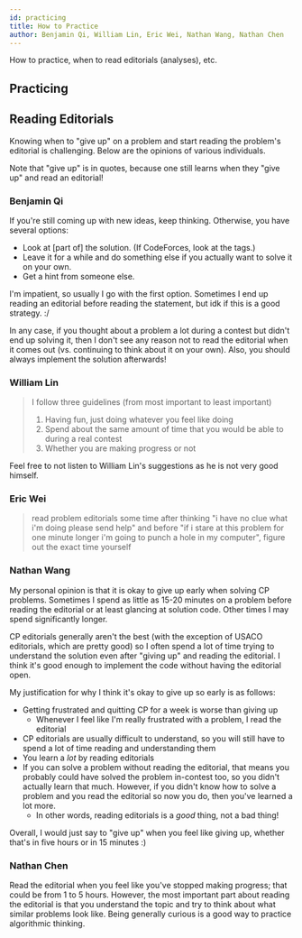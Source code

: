 ```yaml
---
id: practicing
title: How to Practice 
author: Benjamin Qi, William Lin, Eric Wei, Nathan Wang, Nathan Chen
---
```


How to practice, when to read editorials (analyses), etc.
<!-- END DESCRIPTION -->

## Practicing

## Reading Editorials

Knowing when to "give up" on a problem and start reading the problem's editorial
is challenging. Below are the opinions of various individuals.

Note that "give up" is in quotes, because one still learns when they "give up" and read an editorial!

### Benjamin Qi

If you're still coming up with new ideas, keep thinking. Otherwise, you have several options:
- Look at [part of] the solution. (If CodeForces, look at the tags.)
- Leave it for a while and do something else if you actually want to solve it on your own.
- Get a hint from someone else.

I'm impatient, so usually I go with the first option. Sometimes I end up reading an editorial before reading the statement, but idk if this is a good strategy. :/ 

In any case, if you thought about a problem a lot during a contest but didn't end up solving it, then I don't see any reason not to read the editorial when it comes out (vs. continuing to think about it on your own). Also, you should always implement the solution afterwards!

### William Lin

> I follow three guidelines (from most important to least important)
> 1. Having fun, just doing whatever you feel like doing
> 2. Spend about the same amount of time that you would be able to during a real contest
> 3. Whether you are making progress or not

Feel free to not listen to William Lin's suggestions as he is not very good himself.

### Eric Wei

> read problem editorials some time after thinking "i have no clue what i'm doing please send help" and before "if i stare at this problem for one minute longer i'm going to punch a hole in my computer", figure out the exact time yourself

### Nathan Wang

My personal opinion is that it is okay to give up early when solving CP problems.
Sometimes I spend as little as 15-20 minutes on a problem before reading the editorial
or at least glancing at solution code. Other times I may spend significantly longer.

CP editorials generally aren't the best (with the exception of USACO editorials,
which are pretty good) so I often spend a lot of time trying to understand the
solution even after "giving up" and reading the editorial. I think it's good
enough to implement the code without having the editorial open.

My justification for why I think it's okay to give up so early is as follows:

- Getting frustrated and quitting CP for a week is worse than giving up
  - Whenever I feel like I'm really frustrated with a problem, I read the editorial
- CP editorials are usually difficult to understand, so you will still have
  to spend a lot of time reading and understanding them
- You learn a _lot_ by reading editorials
- If you can solve a problem without reading the editorial, that means you
  probably could have solved the problem in-contest too, so you didn't actually
  learn that much. However, if you didn't know how to solve a problem and
  you read the editorial so now you do, then you've learned a lot more.
  - In other words, reading editorials is a _good_ thing, not a bad thing!

Overall, I would just say to "give up" when you feel like giving up, whether that's
in five hours or in 15 minutes :)

### Nathan Chen

Read the editorial when you feel like you've stopped making progress; that could be from 1 to 5 hours. However, the most important part about reading the editorial is that you understand the topic and try to think about what similar problems look like. Being generally curious is a good way to practice algorithmic thinking.

